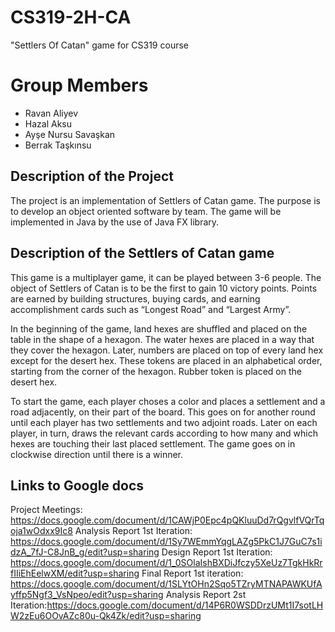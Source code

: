 # CS319-2H-CA
"Settlers Of Catan" game for CS319 course
# Group Members
* Ravan Aliyev
* Hazal Aksu
* Ayşe Nursu Savaşkan
* Berrak Taşkınsu
## Description of the Project
The project is an implementation of Settlers of Catan game. The purpose is to develop an object oriented software by team. 
The game will be implemented in Java by the use of Java FX library.
## Description of the Settlers of Catan game
This game is a multiplayer game, it can be played between 3-6 people. The object of Settlers of Catan is to be the first to gain 10 victory points. Points are earned by building structures, buying cards, and earning accomplishment cards such as “Longest Road” and “Largest Army”.

In the beginning of the game, land hexes are shuffled and placed on the table in the shape of a hexagon. The water hexes are placed in a way that they cover the hexagon. Later, numbers are placed on top of every land hex except for the desert hex. These tokens are placed in an alphabetical order, starting from the corner of the hexagon. Rubber token is placed on the desert hex. 

To start the game, each player choses a color and places a settlement and a road adjacently, on their part of the board. This goes on for another round until each player has two settlements and two adjoint roads. Later on each player, in turn, draws the relevant cards according to how many and which hexes are touching their last placed settlement. The game goes on in clockwise direction until there is a winner.

## Links to Google docs
Project Meetings: https://docs.google.com/document/d/1CAWjP0Epc4pQKluuDd7rQgvlfVQrTqoja1wOdxx9Ic8
Analysis Report 1st Iteration: https://docs.google.com/document/d/1Sy7WEmmYqgLAZg5PkC1J7GuC7s1idzA_7fJ-C8JnB_g/edit?usp=sharing
Design Report 1st Iteration: https://docs.google.com/document/d/1_0SOlaIshBXDiJfczy5XeUz7TgkHkRrfIIiEhEelwXM/edit?usp=sharing
Final Report 1st iteration: https://docs.google.com/document/d/1SLYtOHn2Sqo5TZryMTNAPAWKUfAyffp5Ngf3_VsNpeo/edit?usp=sharing
Analysis Report 2st Iteration:https://docs.google.com/document/d/14P6R0WSDDrzUMt1I7sotLHW2zEu6OOvAZc80u-Qk4Zk/edit?usp=sharing
